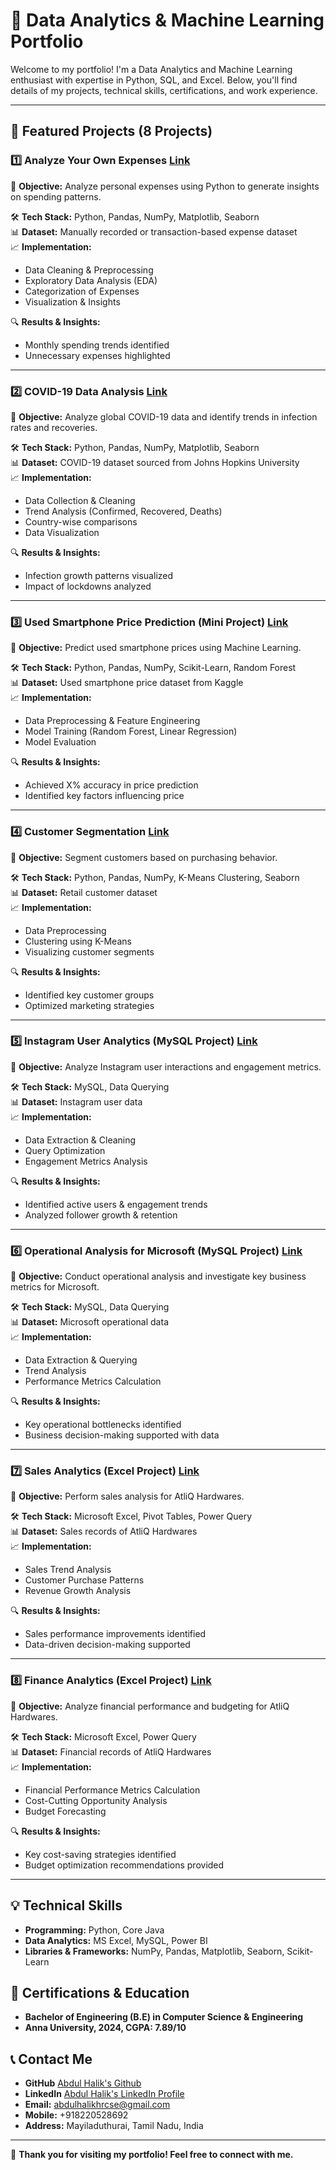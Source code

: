 # 📌 Data Analytics & Machine Learning Portfolio

Welcome to my portfolio! I'm a Data Analytics and Machine Learning enthusiast with expertise in Python, SQL, and Excel. Below, you'll find details of my projects, technical skills, certifications, and work experience.

---

## 🐂 Featured Projects (8 Projects)

### 1️⃣ Analyze Your Own Expenses [Link](https://colab.research.google.com/drive/1h8pR0lL-iaD3lfLFRsYbkQwSqLKH1djj?usp=drive_link)
📌 **Objective:** Analyze personal expenses using Python to generate insights on spending patterns.

🛠️ **Tech Stack:** Python, Pandas, NumPy, Matplotlib, Seaborn  
📊 **Dataset:** Manually recorded or transaction-based expense dataset  
📈 **Implementation:**
- Data Cleaning & Preprocessing
- Exploratory Data Analysis (EDA)
- Categorization of Expenses
- Visualization & Insights

🔍 **Results & Insights:**
- Monthly spending trends identified
- Unnecessary expenses highlighted

---

### 2️⃣ COVID-19 Data Analysis [Link](https://colab.research.google.com/drive/1Eo2laU9DqxizQ5Kgy2EaFEMcfFN9xuyg?usp=sharing)
📌 **Objective:** Analyze global COVID-19 data and identify trends in infection rates and recoveries.

🛠️ **Tech Stack:** Python, Pandas, NumPy, Matplotlib, Seaborn  
📊 **Dataset:** COVID-19 dataset sourced from Johns Hopkins University  
📈 **Implementation:**
- Data Collection & Cleaning
- Trend Analysis (Confirmed, Recovered, Deaths)
- Country-wise comparisons
- Data Visualization

🔍 **Results & Insights:**
- Infection growth patterns visualized
- Impact of lockdowns analyzed

---

### 3️⃣ Used Smartphone Price Prediction (Mini Project) [Link](https://colab.research.google.com/drive/1QsAs8qKCr3IiuBe5Swz6uATUF07ZpViu?usp=sharing)
📌 **Objective:** Predict used smartphone prices using Machine Learning.

🛠️ **Tech Stack:** Python, Pandas, NumPy, Scikit-Learn, Random Forest  
📊 **Dataset:** Used smartphone price dataset from Kaggle  
📈 **Implementation:**
- Data Preprocessing & Feature Engineering
- Model Training (Random Forest, Linear Regression)
- Model Evaluation

🔍 **Results & Insights:**
- Achieved X% accuracy in price prediction
- Identified key factors influencing price

---

### 4️⃣ Customer Segmentation [Link](https://colab.research.google.com/drive/1UK3GHa-YSd5Sm-xwNdh7Z5qhUc1Jw8kJ?usp=sharing)
📌 **Objective:** Segment customers based on purchasing behavior.

🛠️ **Tech Stack:** Python, Pandas, NumPy, K-Means Clustering, Seaborn  
📊 **Dataset:** Retail customer dataset  
📈 **Implementation:**
- Data Preprocessing
- Clustering using K-Means
- Visualizing customer segments

🔍 **Results & Insights:**
- Identified key customer groups
- Optimized marketing strategies

---

### 5️⃣ Instagram User Analytics (MySQL Project) [Link](https://drive.google.com/file/d/1NdL0BNNQcVVBsiW1wgjxEfZ72mKGOtuC/view?usp=sharing)
📌 **Objective:** Analyze Instagram user interactions and engagement metrics.

🛠️ **Tech Stack:** MySQL, Data Querying  
📊 **Dataset:** Instagram user data  
📈 **Implementation:**
- Data Extraction & Cleaning
- Query Optimization
- Engagement Metrics Analysis

🔍 **Results & Insights:**
- Identified active users & engagement trends
- Analyzed follower growth & retention

---

### 6️⃣ Operational Analysis for Microsoft (MySQL Project) [Link](https://drive.google.com/file/d/1TlTTme9srUf3SbdKTMSEHnymeYg6/view?usp=sharing)
📌 **Objective:** Conduct operational analysis and investigate key business metrics for Microsoft.

🛠️ **Tech Stack:** MySQL, Data Querying  
📊 **Dataset:** Microsoft operational data  
📈 **Implementation:**
- Data Extraction & Querying
- Trend Analysis
- Performance Metrics Calculation

🔍 **Results & Insights:**
- Key operational bottlenecks identified
- Business decision-making supported with data

---

### 7️⃣ Sales Analytics (Excel Project) [Link](https://drive.google.com/drive/folders/11lMBFDB3zeUFDUSXrVotc74tLYnlhaV5?usp=sharing)
📌 **Objective:** Perform sales analysis for AtliQ Hardwares.

🛠️ **Tech Stack:** Microsoft Excel, Pivot Tables, Power Query  
📊 **Dataset:** Sales records of AtliQ Hardwares  
📈 **Implementation:**
- Sales Trend Analysis
- Customer Purchase Patterns
- Revenue Growth Analysis

🔍 **Results & Insights:**
- Sales performance improvements identified
- Data-driven decision-making supported

---

### 8️⃣ Finance Analytics (Excel Project) [Link](https://drive.google.com/drive/folders/1o756u0X0AneFqPhrwAoEdz03-5ngf5Sl?usp=sharing)
📌 **Objective:** Analyze financial performance and budgeting for AtliQ Hardwares.

🛠️ **Tech Stack:** Microsoft Excel, Power Query  
📊 **Dataset:** Financial records of AtliQ Hardwares  
📈 **Implementation:**
- Financial Performance Metrics Calculation
- Cost-Cutting Opportunity Analysis
- Budget Forecasting

🔍 **Results & Insights:**
- Key cost-saving strategies identified
- Budget optimization recommendations provided

---

## 💡 Technical Skills
- **Programming:** Python, Core Java
- **Data Analytics:** MS Excel, MySQL, Power BI
- **Libraries & Frameworks:** NumPy, Pandas, Matplotlib, Seaborn, Scikit-Learn

## 🌟 Certifications & Education
- **Bachelor of Engineering (B.E) in Computer Science & Engineering**
- **Anna University, 2024, CGPA: 7.89/10**

## 📞 Contact Me
- **GitHub** [Abdul Halik's Github](https://github.com/dashboard)
- **LinkedIn** [Abdul Halik's LinkedIn Profile](https://www.linkedin.com/in/abdul-halik-15b14927b/)
- **Email:** abdulhalikhrcse@gmail.com
- **Mobile:** +918220528692
- **Address:** Mayiladuthurai, Tamil Nadu, India

---


🚀 **Thank you for visiting my portfolio! Feel free to connect with me.**



